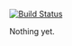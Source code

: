 [![Build Status](https://travis-ci.org/adwylie/iws-feature-requests.svg?branch=master)](https://travis-ci.org/adwylie/iws-feature-requests)

Nothing yet.
